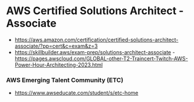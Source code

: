 # AWS Certified Solutions Architect - Associate

- <https://aws.amazon.com/certification/certified-solutions-architect-associate/?pp=cert&c=exam&z=3>
- <https://skillbuilder.aws/exam-prep/solutions-architect-associate>
-<https://pages.awscloud.com/GLOBAL-other-T2-Traincert-Twitch-AWS-Power-Hour-Architecting-2023.html>

### AWS Emerging Talent Community (ETC)

- <https://www.awseducate.com/student/s/etc-home>
